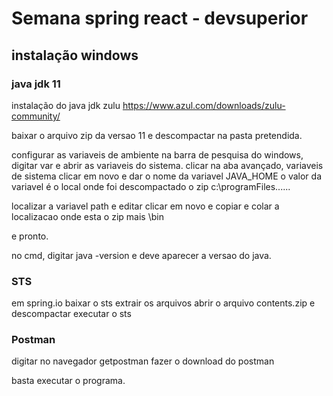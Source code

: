 # Semana spring react - devsuperior

## instalação windows
### java jdk 11
instalação do java jdk zulu
https://www.azul.com/downloads/zulu-community/

baixar o arquivo zip da versao 11 e descompactar na pasta pretendida.

configurar as variaveis de ambiente
na barra de pesquisa do windows, digitar var e abrir as variaveis do sistema.
clicar na aba avançado, variaveis de sistema
clicar em novo e dar o nome da variavel
JAVA_HOME
o valor da variavel é o local onde foi descompactado o zip
c:\programFiles......

localizar a variavel path e editar
clicar em novo e copiar e colar a localizacao onde esta o zip mais \bin

e pronto.

no cmd, digitar java -version e deve aparecer a versao do java.

### STS 
em spring.io baixar o sts
extrair os arquivos 
abrir o arquivo contents.zip e descompactar
executar o sts

### Postman
digitar no navegador getpostman
fazer o download do postman

basta executar o programa.


